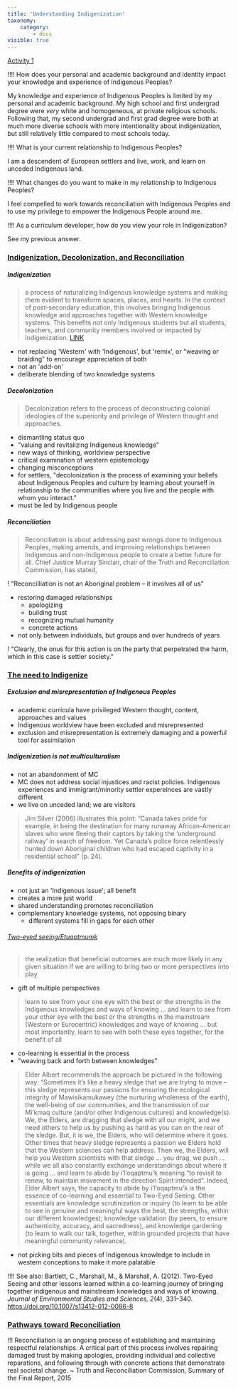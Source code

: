 ```yaml
---
title: 'Understanding Indigenization'
taxonomy:
    category:
        - docs
visible: true
---
```


[Activity 1](https://opentextbc.ca/indigenizationcurriculumdevelopers/chapter/chapter-1/)

!!!! How does your personal and academic background and identity impact your knowledge and experience of Indigenous Peoples?

My knowledge and experience of Indigenous Peoples is limited by my personal and academic background. My high school and first undergrad degree were *very* white and homogeneous, at private religious schools. Following that, my second undergrad and first grad degree were both at much more diverse schools with more intentionality about indigenization, but still relatively little compared to most schools today.

!!!! What is your current relationship to Indigenous Peoples?

I am a descendent of European settlers and live, work, and learn on unceded Indigenous land.

!!!! What changes do you want to make in my relationship to Indigenous Peoples?

I feel compelled to work towards reconciliation with Indigenous Peoples and to use my privilege to empower the Indigenous People around me.

!!!! As a curriculum developer, how do you view your role in Indigenization?

See my previous answer.

### [Indigenization, Decolonization, and Reconciliation](https://opentextbc.ca/indigenizationcurriculumdevelopers/chapter/indigenization-decolonization-and-reconciliation/)

##### Indigenization
> a process of naturalizing Indigenous knowledge systems and making them evident to transform spaces, places, and hearts. In the context of post-secondary education, this involves bringing Indigenous knowledge and approaches together with Western knowledge systems. This benefits not only Indigenous students but all students, teachers, and community members involved or impacted by Indigenization. [LINK](https://opentextbc.ca/indigenizationcurriculumdevelopers/chapter/indigenization-decolonization-and-reconciliation/)

- not replacing 'Western' with 'Indigenous', but 'remix', or "weaving or braiding" to encourage appreciation of both
- not an 'add-on'
- deliberate blending of two knowledge systems

##### Decolonization
> Decolonization refers to the process of deconstructing colonial ideologies of the superiority and privilege of Western thought and approaches.

- dismantling status quo
- "valuing and revitalizing Indigenous knowledge"
- new ways of thinking, worldview perspective
- critical examination of western epistemology
- changing misconceptions
- for settlers, "decolonization is the process of examining your beliefs about Indigenous Peoples and culture by learning about yourself in relationship to the communities where you live and the people with whom you interact."
- must be led by Indigenous people

##### Reconciliation
> Reconciliation is about addressing past wrongs done to Indigenous Peoples, making amends, and improving relationships between Indigenous and non-Indigenous people to create a better future for all. Chief Justice Murray Sinclair, chair of the Truth and Reconciliation Commission, has stated,

! “Reconcilliation is not an Aboriginal problem – it involves all of us”

- restoring damaged relationships
  - apologizing
  - building trust
  - recognizing mutual humanity
  - concrete actions
- not only between individuals, but groups and over hundreds of years

! "Clearly, the onus for this action is on the party that perpetrated the harm, which in this case is settler society."

### [The need to Indigenize](https://opentextbc.ca/indigenizationcurriculumdevelopers/chapter/the-need-to-indigenize/)

##### Exclusion and misrepresentation of Indigenous Peoples

- academic curricula have privileged Western thought, content, approaches and values
- Indigenous worldview have been excluded and misrepresented
- exclusion and misrepresentation is extremely damaging and a powerful tool for assimilation

##### Indigenization is not multiculturalism

- not an abandonment of MC
- MC does not address social injustices and racist policies. Indigenous experiences and immigrant/minority settler expereinces are vastly different
- we live on unceded land; we are visitors

> Jim Silver (2006) illustrates this point: “Canada takes pride for example, in being the destination for many runaway African-American slaves who were fleeing their captors by taking the ‘underground railway’ in search of freedom. Yet Canada’s police force relentlessly hunted down Aboriginal children who had escaped captivity in a residential school” (p. 24).

##### Benefits of indigenization
- not just an 'Indigenous issue'; all benefit
- creates a more just world
- shared understanding promotes reconciliation
- complementary knowledge systems, not opposing binary
  - different systems fill in gaps for each other

###### [Two-eyed seeing/*Etuaptmumk*](http://www.integrativescience.ca/uploads/files/Two-Eyed%20Seeing-AMarshall-Thinkers%20Lodge2017(1).pdf)
> the realization that beneficial outcomes are much more likely in any given situation if we are willing to bring two or more perspectives into play

- gift of multiple perspectives

> learn to see from your one eye with the best or the strengths in the Indigenous knowledges and ways of knowing ... and learn to see from your other eye with the best or the strengths in the mainstream (Western or Eurocentric) knowledges and ways of knowing ... but most importantly, learn to see with both these eyes together, for the benefit of all

- co-learning is essential in the process
- "weaving back and forth between knowledges"

> Elder Albert recommends the approach be pictured in the following way: “Sometimes it’s like a heavy sledge that we are trying to move – this sledge represents our passions for ensuring the ecological integrity of Mawisikamukawey (the nurturing wholeness of the earth), the well-being of our communities, and the transmission of our Mi’kmaq culture (and/or other Indigenous cultures) and knowledge(s). We, the Elders, are dragging that sledge with all our might, and we need others to help us by pushing as hard as you can on the rear of the sledge. But, it is we, the Elders, who will determine where it goes. Other times that heavy sledge represents a passion we Elders hold that the Western sciences can help address. Then we, the Elders, will help you Western scientists with that sledge ... you drag, we push ... while we all also constantly exchange understandings about where it is going ... and learn to abide by i’l’oqaptmu’k meaning “to revisit to renew, to maintain movement in the direction Spirit intended”. Indeed, Elder Albert says, the capacity to abide by i’l’oqaptmu’k is the essence of co-learning and essential to Two-Eyed Seeing. Other essentials are knowledge scrutinization or inquiry (to learn to be able to see in genuine and meaningful ways the best, the strengths, within our different knowledges); knowledge validation (by peers, to ensure authenticity, accuracy, and sacredness), and knowledge gardening (to learn to walk our talk, together, within grounded projects that have meaningful community relevance).

- not picking bits and pieces of Indigenous knowledge to include in western conceptions to make it more palatable


!!!! See also: Bartlett, C., Marshall, M., & Marshall, A. (2012). Two-Eyed Seeing and other lessons learned within a co-learning journey of bringing together indigenous and mainstream knowledges and ways of knowing. *Journal of Environmental Studies and Sciences, 2*(4), 331–340. https://doi.org/10.1007/s13412-012-0086-8

### [Pathways toward Reconciliation](https://opentextbc.ca/indigenizationcurriculumdevelopers/chapter/pathways-toward-reconciliation/)

!!! Reconciliation is an ongoing process of establishing and maintaining respectful relationships. A critical part of this process involves repairing damaged trust by making apologies, providing individual and collective reparations, and following through with concrete actions that demonstrate real societal change.  ~ Truth and Reconciliation Commission, Summary of the Final Report, 2015
